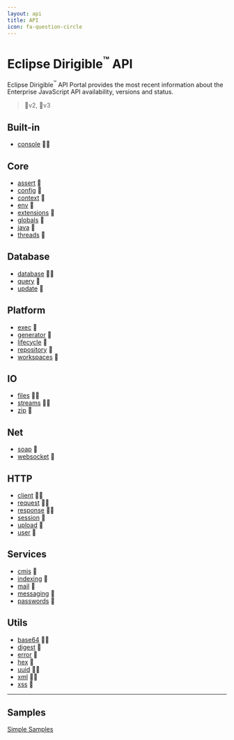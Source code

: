 ```yaml
---
layout: api
title: API
icon: fa-question-circle
---
```


Eclipse Dirigible<sup>&trade;</sup> API
===

Eclipse Dirigible<sup>&trade;</sup> API Portal provides the most recent information about the Enterprise JavaScript API availability, versions and status.

> 🔸v2, 🔹v3


Built-in
---

* [console](console.html) 🔸🔹


Core
---

* [assert](assert.html) 🔸
* [config](config.html) 🔸
* [context](context.html) 🔸
* [env](env.html) 🔸
* [extensions](extensions.html) 🔸
* [globals](globals.html) 🔸
* [java](java.html) 🔹
* [threads](threads.html) 🔸


Database
---

* [database](database.html) 🔸🔹
* [query](database_query.html) 🔹
* [update](database_update.html) 🔹



Platform
---

* [exec](exec.html) 🔸
* [generator](generator.html) 🔸
* [lifecycle](lifecycle.html) 🔸
* [repository](repository.html) 🔸
* [workspaces](workspaces.html) 🔸


IO
---

* [files](files.html) 🔸🔹
* [streams](streams.html) 🔸🔹
* [zip](zip.html) 🔸


Net
---

* [soap](soap.html) 🔸
* [websocket](websocket.html) 🔸


HTTP
----

* [client](http_client.html) 🔸🔹
* [request](http_request.html) 🔸🔹
* [response](http_response.html) 🔸🔹
* [session](http_session.html) 🔸
* [upload](http_upload.html) 🔸
* [user](http_user.html) 🔸


Services
---

* [cmis](cmis.html) 🔸
* [indexing](indexing.html) 🔸
* [mail](mail.html) 🔸
* [messaging](messaging.html) 🔸
* [passwords](passwords.html) 🔸


Utils
---

* [base64](utils_base64.html) 🔸🔹
* [digest](utils_digest.html) 🔸
* [error](utils_error.html) 🔸
* [hex](utils_hex.html) 🔸
* [uuid](utils_uuid.html) 🔸🔹
* [xml](utils_xml.html) 🔸🔹
* [xss](utils_xss.html) 🔸



---

Samples
---

[Simple Samples](../samples/index.html)

